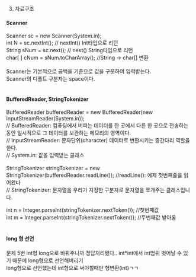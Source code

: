 3. 자료구조 <br>

#### Scanner
Scanner sc = new Scanner(System.in); <br>
int N = sc.nextInt(); // nextInt() Int타입으로 리턴	 <br>
String sNum = sc.next(); // next() String타입으로 리턴 <br>
char[ ] cNum = sNum.toCharArray(); //String -> char[] 변환 <br>
<br>
Scanner는 기본적으로 공백을 기준으로 값을 구분하여 입력받는다.<br>
Scanner의 디폴트 구분자는 space이다.<br>
<br>
#### BufferedReader, StringTokenizer
BufferedReader bufferedReader = new BufferedReader(new InputStreamReader(System.in));<br>
// BufferedReader: 컴퓨팅에서 버퍼는 데이터를 한 곳에서 다른 한 곳으로 전송하는 동안 일시적으로 그 데이터를 보관하는 메모리의 영역이다.<br>
// InputStreamReader: 문자단위(character) 데이터로 변환시키는 중간다리 역할을 한다. <br>
// System.in: 값을 입력받는 클래스 <br>
<br>
StringTokenizer stringTokenizer = new StringTokenizer(bufferedReader.readLine());  //readLine(): 예제 첫번째줄을 읽어왔다<br>
// StringTokenizer: 문자열을 우리가 지정한 구분자로 문자열을 쪼개주는 클래스입니다.<br>

int n = Integer.parseInt(stringTokenizer.nextToken()); //첫번째값<br>
int m = Integer.parseInt(stringTokenizer.nextToken()); //두번째값 받아옴<br>
<br>
#### long 형 선언
문제 5번 int형 long으로 바꿔주니까 정답처리됐다.. int*int에서 int범위 벗어날 수 있기 때문에 long형으로 선언해버리기<br>
long형으로 선언했는데 int형으로 써야할때만 형변환(int)ㄱㄱ<br>
